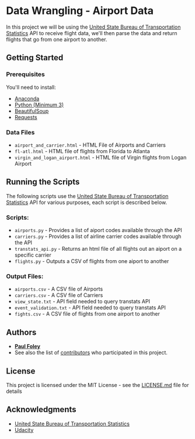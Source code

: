 # Data Wrangling - Airport Data

In this project we will be using the [United State Bureau of Transportation Statistics](https://www.transtats.bts.gov/) API to receive flight data, we'll then parse the data and return flights that go from one airport to another.

## Getting Started

### Prerequisites

You'll need to install:

* [Anaconda](https://www.continuum.io/downloads)
* [Python (Minimum 3)](https://www.continuum.io/blog/developer-blog/python-3-support-anaconda)
* [BeautifulSoup](https://anaconda.org/anaconda/beautiful-soup)
* [Requests](https://anaconda.org/anaconda/requests)

### Data Files

* `airport_and_carrier.html` - HTML File of Airports and Carriers
* `fl-atl.html` - HTML file of flights from Florida to Atlanta
* `virgin_and_logan_airport.html` - HTML file of Virgin flights from Logan Airport


## Running the Scripts
The following scripts use the [United State Bureau of Transportation Statistics](https://www.transtats.bts.gov/) API for various purposes, each script is described below.

### Scripts:

* `airports.py` - Provides a list of aiport codes available through the API
* `carriers.py` - Provides a list of airline carrier codes available through the API
* `transtats_api.py` - Returns an html file of all flights out an aiport on a specific carrier
* `flights.py` - Outputs a CSV of flights from one aiport to another


### Output Files:

* `airports.csv` - A CSV file of Airports
* `carriers.csv` - A CSV file of Carriers
* `view_state.txt` - API field needed to query transtats API
* `event_validation.txt` - API field needed to query transtats API
* `fights.csv` - A CSV file of flights from one airport to another


## Authors

* [**Paul Foley**](https://github.com/paulfoley)
* See also the list of [contributors](https://github.com/paulfoley/data-analyst/tree/master/Airport_Data-Wrangle) who participated in this project.

## License

This project is licensed under the MIT License - see the [LICENSE.md](LICENSE.md) file for details

## Acknowledgments

* [United State Bureau of Transportation Statistics](https://www.transtats.bts.gov/)
* [Udacity](https://www.udacity.com/)
